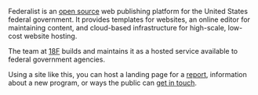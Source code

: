 Federalist is an [open source] web publishing platform for the United States federal government. It provides templates for websites, an online editor for maintaining content, and cloud-based infrastructure for high-scale, low-cost website hosting.

The team at [18F] builds and maintains it as a hosted service available to federal government agencies.

Using a site like this, you can host a landing page for a [report](#report),
information about a new program, or ways the public
can [get in touch](#contact).

[open source]: https://github.com/18F/federalist
[18F]: https://18f.gsa.gov/
